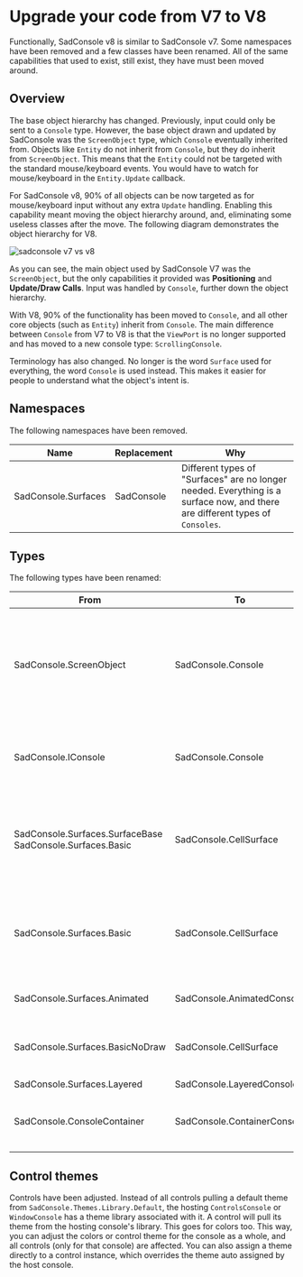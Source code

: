 # Upgrade your code from V7 to V8

Functionally, SadConsole v8 is similar to SadConsole v7. Some namespaces have been removed and a few classes have been renamed. All of the same capabilities that used to exist, still exist, they have must been moved around.

## Overview

The base object hierarchy has changed. Previously, input could only be sent to a `Console` type. However, the base object drawn and updated by SadConsole was the `ScreenObject` type, which `Console` eventually inherited from. Objects like `Entity` do not inherit from `Console`, but they do inherit from `ScreenObject`. This means that the `Entity` could not be targeted with the standard mouse/keyboard events. You would have to watch for mouse/keyboard in the `Entity.Update` callback.

For SadConsole v8, 90% of all objects can be now targeted as for mouse/keyboard input without any extra `Update` handling. Enabling this capability meant moving the object hierarchy around, and, eliminating some useless classes after the move. The following diagram demonstrates the object hierarchy for V8.

![sadconsole v7 vs v8](~/images/v8-objects3.png)

As you can see, the main object used by SadConsole V7 was the `ScreenObject`, but the only capabilities it provided was **Positioning** and **Update/Draw Calls**. Input was handled by `Console`, further down the object hierarchy.

With V8, 90% of the functionality has been moved to `Console`, and all other core objects (such as `Entity`) inherit from `Console`. The main difference between `Console` from V7 to V8 is that the `ViewPort` is no longer supported and has moved to a new console type: `ScrollingConsole`.

Terminology has also changed. No longer is the word `Surface` used for everything, the word `Console` is used instead. This makes it easier for people to understand what the object's intent is.

## Namespaces

The following namespaces have been removed.

| Name | Replacement | Why |
| ---- | ----------- | --- |
| SadConsole.Surfaces | SadConsole | Different types of "Surfaces" are no longer needed. Everything is a surface now, and there are different types of `Consoles`. |


## Types

The following types have been renamed: 

| From | To | Why |
| ---- | ----------- | --- |
| SadConsole.ScreenObject | SadConsole.Console | `ScreenObject` was the base type of object used for drawing (though by default it did not draw anything) and updating. These have been moved to `Console` and now all "ScreenObjects" from the past are replaced with `Console`. This means that `SadConsole.Global.CurrentScreen` is now a `Console`. |
| SadConsole.IConsole | SadConsole.Console | `IConsole` was an interface to represent input, cursor, and screenobject calls, to allow other objects to act like a console. Now that `Console` is the main type, this interface is no longer needed. |
| SadConsole.Surfaces.SurfaceBase<br>SadConsole.Surfaces.Basic | SadConsole.CellSurface | A `CellSurface` represents what Basic used to. You can use this surface to print and alter cell data without rendering. It acts like a temporary buffer when used directly. It is used as the base class for `Console`, and `Console` brings rendering. |
| SadConsole.Surfaces.Basic | SadConsole.CellSurface | A CellSurface represents what Basic used to. You can use this surface to print and alter cell data without rendering. It acts like a temporary buffer when used directly. It is used as the base class for `Console`, and `Console` brings rendering. |
| SadConsole.Surfaces.Animated | SadConsole.AnimatedConsole | Surfaces don't exist in the same way anymore; all objects are consoles. |
| SadConsole.Surfaces.BasicNoDraw | SadConsole.CellSurface | `BasicNoDraw` let you change cells and acted like a buffer, but without hitting the GPU. `CellSurface`, the base type for `Console` does this too. |
| SadConsole.Surfaces.Layered | SadConsole.LayeredConsole | Naming purposes. |
| SadConsole.ConsoleContainer | SadConsole.ContainerConsole | Renamed to follow the naming convention of the other console objects. Cursor is disabled; it's size is 1x1; the `RenderResult` for the GPU is not created. |

## Control themes

Controls have been adjusted. Instead of all controls pulling a default theme from `SadConsole.Themes.Library.Default`, the hosting `ControlsConsole` or `WindowConsole` has a theme library associated with it. A control will pull its theme from the hosting console's library. This goes for colors too. This way, you can adjust the colors or control theme for the console as a whole, and all controls (only for that console) are affected. You can also assign a theme directly to a control instance, which overrides the theme auto assigned by the host console.


